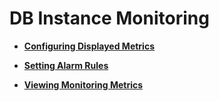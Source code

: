 # DB Instance Monitoring<a name="en-us_topic_pg_0043909806"></a>

-   **[Configuring Displayed Metrics](configuring-displayed-metrics-(PostgreSQL).md)**  

-   **[Setting Alarm Rules](setting-alarm-rules-(PostgreSQL).md)**  

-   **[Viewing Monitoring Metrics](viewing-monitoring-metrics-(PostgreSQL).md)**  


